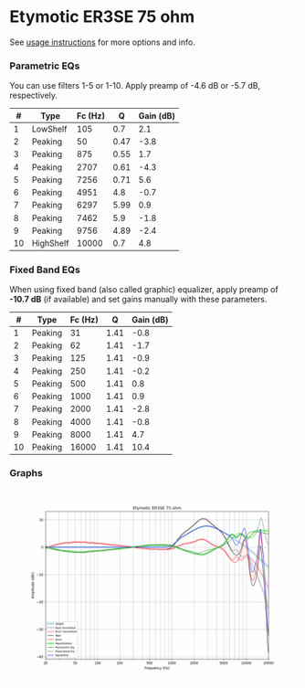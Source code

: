 # Etymotic ER3SE 75 ohm
See [usage instructions](https://github.com/jaakkopasanen/AutoEq#usage) for more options and info.

### Parametric EQs
You can use filters 1-5 or 1-10. Apply preamp of -4.6 dB or -5.7 dB, respectively.

|   # | Type      |   Fc (Hz) |    Q |   Gain (dB) |
|-----|-----------|-----------|------|-------------|
|   1 | LowShelf  |       105 | 0.7  |         2.1 |
|   2 | Peaking   |        50 | 0.47 |        -3.8 |
|   3 | Peaking   |       875 | 0.55 |         1.7 |
|   4 | Peaking   |      2707 | 0.61 |        -4.3 |
|   5 | Peaking   |      7256 | 0.71 |         5.6 |
|   6 | Peaking   |      4951 | 4.8  |        -0.7 |
|   7 | Peaking   |      6297 | 5.99 |         0.9 |
|   8 | Peaking   |      7462 | 5.9  |        -1.8 |
|   9 | Peaking   |      9756 | 4.89 |        -2.4 |
|  10 | HighShelf |     10000 | 0.7  |         4.8 |

### Fixed Band EQs
When using fixed band (also called graphic) equalizer, apply preamp of **-10.7 dB** (if available) and set gains manually with these parameters.

|   # | Type    |   Fc (Hz) |    Q |   Gain (dB) |
|-----|---------|-----------|------|-------------|
|   1 | Peaking |        31 | 1.41 |        -0.8 |
|   2 | Peaking |        62 | 1.41 |        -1.7 |
|   3 | Peaking |       125 | 1.41 |        -0.9 |
|   4 | Peaking |       250 | 1.41 |        -0.2 |
|   5 | Peaking |       500 | 1.41 |         0.8 |
|   6 | Peaking |      1000 | 1.41 |         0.9 |
|   7 | Peaking |      2000 | 1.41 |        -2.8 |
|   8 | Peaking |      4000 | 1.41 |        -0.8 |
|   9 | Peaking |      8000 | 1.41 |         4.7 |
|  10 | Peaking |     16000 | 1.41 |        10.4 |

### Graphs
![](./Etymotic%20ER3SE%2075%20ohm.png)
